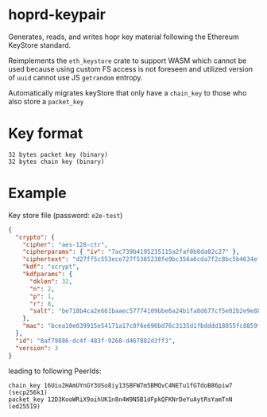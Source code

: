 # hoprd-keypair

Generates, reads, and writes hopr key material following the Ethereum KeyStore standard.

Reimplements the `eth_keystore` crate to support WASM which cannot be used because using custom FS access is not foreseen and utilized version of `uuid` cannot use JS `getrandom` entropy.

Automatically migrates keyStore that only have a `chain_key` to those who also store a `packet_key`

# Key format

```
32 bytes packet key (binary)
32 bytes chain key (binary)
```

# Example

Key store file (password: `e2e-test`)

```json
{
  "crypto": {
    "cipher": "aes-128-ctr",
    "cipherparams": { "iv": "7ac739b4195235115a2faf0b0da82c27" },
    "ciphertext": "d27ff5c553ece727f5385238fe9bc356a6cda7f2c8bc5b4634ef1e2de7f909d7d3a53fb0cee659e508d09fe30765774d6115d1f7770dba86ff43a0ef0e5635ab",
    "kdf": "scrypt",
    "kdfparams": {
      "dklen": 32,
      "n": 2,
      "p": 1,
      "r": 8,
      "salt": "be718b4ca2e661baaec57774109bbe6a24b1fa8d677cf5e02b2e9e884301a1fd"
    },
    "mac": "bcea10e039915e54171a17c0f6e696bd76c3135d1fbdddd18055fc8859ff7fff"
  },
  "id": "8af79886-dc4f-483f-9268-d467882d3ff3",
  "version": 3
}
```

leading to following PeerIds:

```
chain_key 16Uiu2HAmUYnGY3USo8iy13SBFW7m5BMQvC4NETu1fGTdoB86piw7 (secp256k1)
packet_key 12D3KooWRiX9oihUK1n8n4W9N5B1dFpkQFKNrDeYuAytRsYamTnN (ed25519)

```
